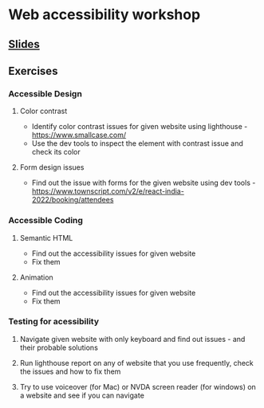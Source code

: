 # Web accessibility workshop

## [Slides](https://docs.google.com/presentation/d/1cmGJVbQUmbygGT_ZfXqs3PVCTnniQgVSy8f6F3NB-dY/edit?usp=sharing)

## Exercises

### Accessible Design
1. Color contrast
    - Identify color contrast issues for given website using lighthouse - https://www.smallcase.com/
    - Use the dev tools to inspect the element with contrast issue and check its color

2. Form design issues
    - Find out the issue with forms for the given website using dev tools - https://www.townscript.com/v2/e/react-india-2022/booking/attendees


### Accessible Coding
1. Semantic HTML
    - Find out the accessibility issues for given website
    - Fix them

2. Animation
    - Find out the accessibility issues for given website
    - Fix them

### Testing for acessibility
1. Navigate given website with only keyboard and find out issues - and their probable solutions

2. Run lighthouse report on any of website that you use frequently, check the issues and how to fix them

3. Try to use voiceover (for Mac) or NVDA screen reader (for windows) on a website and see if you can navigate
